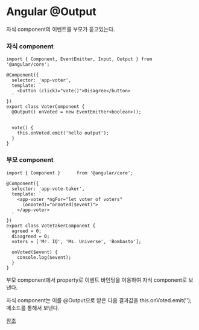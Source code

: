 # Angular @Output

 자식 component의 이벤트를 부모가 듣고있는다.



### 자식 component

```
import { Component, EventEmitter, Input, Output } from '@angular/core';

@Component({
  selector: 'app-voter',
  template: `
    <button (click)="vote()">Disagree</button>
  `
})
export class VoterComponent {
  @Output() onVoted = new EventEmitter<boolean>();


  vote() {
    this.onVoted.emit('hello output');
  }
}
```



### 부모 component

```
import { Component }      from '@angular/core';

@Component({
  selector: 'app-vote-taker',
  template: `
    <app-voter *ngFor="let voter of voters"
      (onVoted)="onVoted($event)">
    </app-voter>
  `
})
export class VoteTakerComponent {
  agreed = 0;
  disagreed = 0;
  voters = ['Mr. IQ', 'Ms. Universe', 'Bombasto'];

  onVoted($event) {
    console.log($event);
  }
}
```



부모 component에서 property로 이벤트 바인딩을 이용하여 자식 component로 보낸다. 

자식 component는 이를 @Output으로 받은 다음 결과값을 this.onVoted.emit(''); 메소드를 통해서 보낸다.

[참조](https://angular.io/guide/component-interaction)

